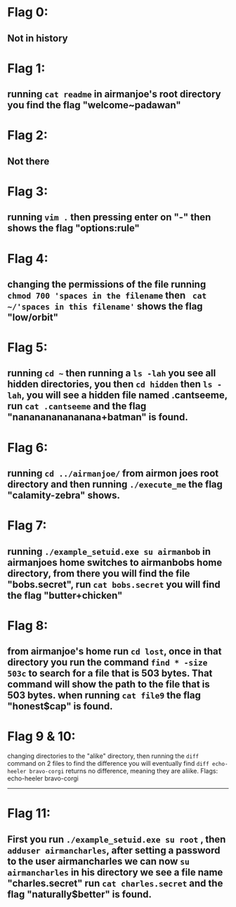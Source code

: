 # Flag 0: 

Not in history
---
# Flag 1: 

running `cat readme` in airmanjoe's root directory you find the flag "welcome~padawan"
---
# Flag 2: 

Not there
---
# Flag 3: 

running `vim .` then pressing enter on "-" then shows the flag "options:rule"
---
# Flag 4: 

changing the permissions of the file running `chmod 700 'spaces in the filename` then ` cat ~/'spaces in this filename'`
shows the flag "low/orbit"
---
# Flag 5: 

running `cd ~` then running a `ls -lah` you see all hidden directories, you then `cd hidden` then `ls -lah`, you will
see a hidden file named .cantseeme, run `cat .cantseeme` and the flag "nananananananana+batman" is found.
---
# Flag 6: 

running `cd ../airmanjoe/` from airmon joes root directory and then running `./execute_me`
the flag "calamity-zebra" shows.
---
# Flag 7: 

running `./example_setuid.exe su airmanbob` in airmanjoes home switches to airmanbobs home directory, from there
you will find the file "bobs.secret", run `cat bobs.secret` you will find the flag "butter+chicken"
---
# Flag 8: 

from airmanjoe's home run `cd lost`, once in that directory you run the command `find * -size 503c` to search for
a file that is 503 bytes. That command will show the path to the file that is 503 bytes. when running `cat file9`
the flag "honest$cap" is found.
---

# Flag 9 & 10: 

changing directories to the "alike" directory, then running the `diff` command on 2 files to find the difference
you will eventually find `diff echo-heeler bravo-corgi` returns no difference, meaning they are aliike. Flags: echo-heeler bravo-corgi

---

# Flag 11: 

First you run `./example_setuid.exe su root` , then `adduser airmancharles`, after setting a password to the user 
airmancharles we can now `su airmancharles` in his directory we see a file name "charles.secret" run `cat charles.secret`
and the flag "naturally$better" is found.
---
